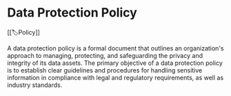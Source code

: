 
# Data Protection Policy

[[🏷️Policy]]

A data protection policy is a formal document that outlines an organization's approach to managing, protecting, and safeguarding the privacy and integrity of its data assets. The primary objective of a data protection policy is to establish clear guidelines and procedures for handling sensitive information in compliance with legal and regulatory requirements, as well as industry standards.
